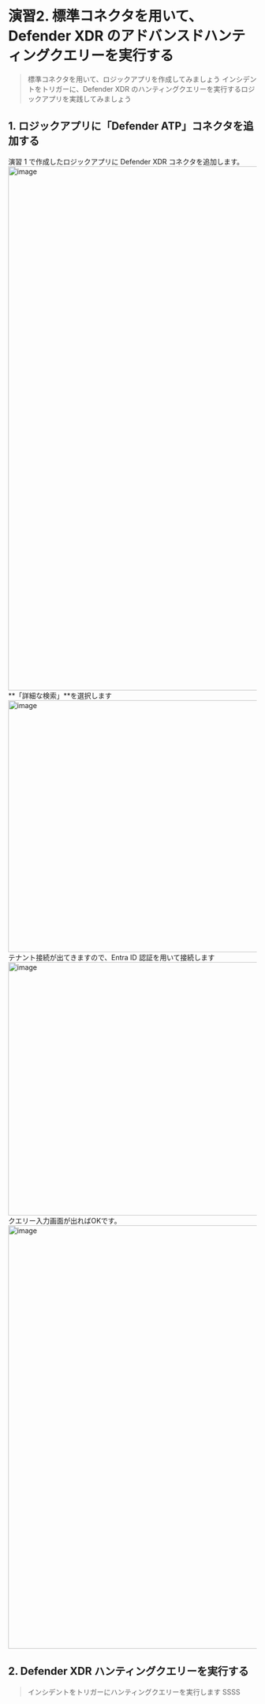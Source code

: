 # 演習2. 標準コネクタを用いて、Defender XDR のアドバンスドハンティングクエリーを実行する
> 標準コネクタを用いて、ロジックアプリを作成してみましょう
インシデントをトリガーに、Defender XDR のハンティングクエリーを実行するロジックアプリを実践してみましょう

## 1. ロジックアプリに「Defender ATP」コネクタを追加する
演習 1 で作成したロジックアプリに Defender XDR コネクタを追加します。<BR>
<img width="1061" alt="image" src="https://github.com/hisashin0728/SentinelSOARWorkshopJP/assets/55295601/3cd0e8ff-afc1-45d2-a7af-c81b4ef8c30f"><BR>
**「詳細な検索」**を選択します
<img width="510" alt="image" src="https://github.com/hisashin0728/SentinelSOARWorkshopJP/assets/55295601/aa2dc48c-ee35-47a5-9fb9-d11b10481d68"><BR>
テナント接続が出てきますので、Entra ID 認証を用いて接続します<BR>
<img width="513" alt="image" src="https://github.com/hisashin0728/SentinelSOARWorkshopJP/assets/55295601/75305c0c-f2a5-4485-8d13-a862a2d4dc9d"><BR>
クエリー入力画面が出ればOKです。
<img width="857" alt="image" src="https://github.com/hisashin0728/SentinelSOARWorkshopJP/assets/55295601/013fb0b4-c419-4b2c-91bc-be757cc77322"><BR>

## 2. Defender XDR ハンティングクエリーを実行する
> インシデントをトリガーにハンティングクエリーを実行します
SSSS
